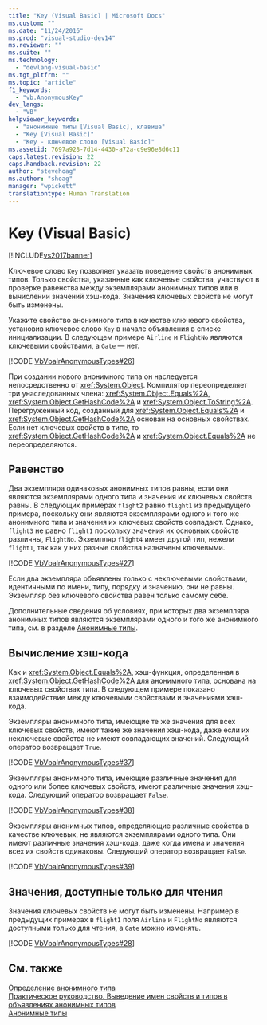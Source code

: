 ```yaml
---
title: "Key (Visual Basic) | Microsoft Docs"
ms.custom: ""
ms.date: "11/24/2016"
ms.prod: "visual-studio-dev14"
ms.reviewer: ""
ms.suite: ""
ms.technology: 
  - "devlang-visual-basic"
ms.tgt_pltfrm: ""
ms.topic: "article"
f1_keywords: 
  - "vb.AnonymousKey"
dev_langs: 
  - "VB"
helpviewer_keywords: 
  - "анонимные типы [Visual Basic], клавиша"
  - "Key [Visual Basic]"
  - "Key - ключевое слово [Visual Basic]"
ms.assetid: 7697a928-7d14-4430-a72a-c9e96e8d6c11
caps.latest.revision: 22
caps.handback.revision: 22
author: "stevehoag"
ms.author: "shoag"
manager: "wpickett"
translationtype: Human Translation
---
```

# Key (Visual Basic)
[!INCLUDE[vs2017banner](../../../csharp/includes/vs2017banner.md)]

Ключевое слово `Key` позволяет указать поведение свойств анонимных типов.  Только свойства, указанные как ключевые свойства, участвуют в проверке равенства между экземплярами анонимных типов или в вычислении значений хэш\-кода.  Значения ключевых свойств не могут быть изменены.  
  
 Укажите свойство анонимного типа в качестве ключевого свойства, установив ключевое слово `Key` в начале объявления в списке инициализации.  В следующем примере `Airline` и `FlightNo` являются ключевыми свойствами, а `Gate` — нет.  
  
 [!CODE [VbVbalrAnonymousTypes#26](../CodeSnippet/VS_Snippets_VBCSharp/VbVbalrAnonymousTypes#26)]  
  
 При создании нового анонимного типа он наследуется непосредственно от <xref:System.Object>.  Компилятор переопределяет три унаследованных члена: <xref:System.Object.Equals%2A>, <xref:System.Object.GetHashCode%2A> и <xref:System.Object.ToString%2A>.  Перегруженный код, созданный для <xref:System.Object.Equals%2A> и <xref:System.Object.GetHashCode%2A> основан на основных свойствах.  Если нет ключевых свойств в типе, то <xref:System.Object.GetHashCode%2A> и <xref:System.Object.Equals%2A> не переопределяются.  
  
## Равенство  
 Два экземпляра одинаковых анонимных типов равны, если они являются экземплярами одного типа и значения их ключевых свойств равны.  В следующих примерах `flight2` равно `flight1` из предыдущего примера, поскольку они являются экземплярами одного и того же анонимного типа и значения их ключевых свойств совпадают.  Однако, `flight3` не равно `flight1` поскольку значения их основных свойств различны, `FlightNo`.  Экземпляр `flight4` имеет другой тип, нежели `flight1`, так как у них разные свойства назначены ключевыми.  
  
 [!CODE [VbVbalrAnonymousTypes#27](../CodeSnippet/VS_Snippets_VBCSharp/VbVbalrAnonymousTypes#27)]  
  
 Если два экземпляра объявлены только с неключевыми свойствами, идентичными по имени, типу, порядку и значению, они не равны.  Экземпляр без ключевого свойства равен только самому себе.  
  
 Дополнительные сведения об условиях, при которых два экземпляра анонимных типов являются экземплярами одного и того же анонимного типа, см. в разделе [Анонимные типы](../../../visual-basic/programming-guide/language-features/objects-and-classes/anonymous-types.md).  
  
## Вычисление хэш\-кода  
 Как и <xref:System.Object.Equals%2A>, хэш\-функция, определенная в <xref:System.Object.GetHashCode%2A> для анонимного типа, основана на ключевых свойствах типа.  В следующем примере показано взаимодействие между ключевыми свойствами и значениями хэш\-кода.  
  
 Экземпляры анонимного типа, имеющие те же значения для всех ключевых свойств, имеют такие же значения хэш\-кода, даже если их неключевые свойства не имеют совпадающих значений.  Следующий оператор возвращает `True`.  
  
 [!CODE [VbVbalrAnonymousTypes#37](../CodeSnippet/VS_Snippets_VBCSharp/VbVbalrAnonymousTypes#37)]  
  
 Экземпляры анонимного типа, имеющие различные значения для одного или более ключевых свойств, имеют различные значения хэш\-кода.  Следующий оператор возвращает `False`.  
  
 [!CODE [VbVbalrAnonymousTypes#38](../CodeSnippet/VS_Snippets_VBCSharp/VbVbalrAnonymousTypes#38)]  
  
 Экземпляры анонимных типов, определяющие различные свойства в качестве ключевых, не являются экземплярами одного типа.  Они имеют различные значения хэш\-кода, даже когда имена и значения всех их свойств одинаковы.  Следующий оператор возвращает `False`.  
  
 [!CODE [VbVbalrAnonymousTypes#39](../CodeSnippet/VS_Snippets_VBCSharp/VbVbalrAnonymousTypes#39)]  
  
## Значения, доступные только для чтения  
 Значения ключевых свойств не могут быть изменены.  Например в предыдущих примерах в `flight1` поля `Airline` и `FlightNo` являются доступными только для чтения, а `Gate` можно изменять.  
  
 [!CODE [VbVbalrAnonymousTypes#28](../CodeSnippet/VS_Snippets_VBCSharp/VbVbalrAnonymousTypes#28)]  
  
## См. также  
 [Определение анонимного типа](../../../visual-basic/programming-guide/language-features/objects-and-classes/anonymous-type-definition.md)   
 [Практическое руководство. Выведение имен свойств и типов в объявлениях анонимных типов](../../../visual-basic/programming-guide/language-features/objects-and-classes/how-to-infer-property-names-and-types-in-anonymous-type-declarations.md)   
 [Анонимные типы](../../../visual-basic/programming-guide/language-features/objects-and-classes/anonymous-types.md)